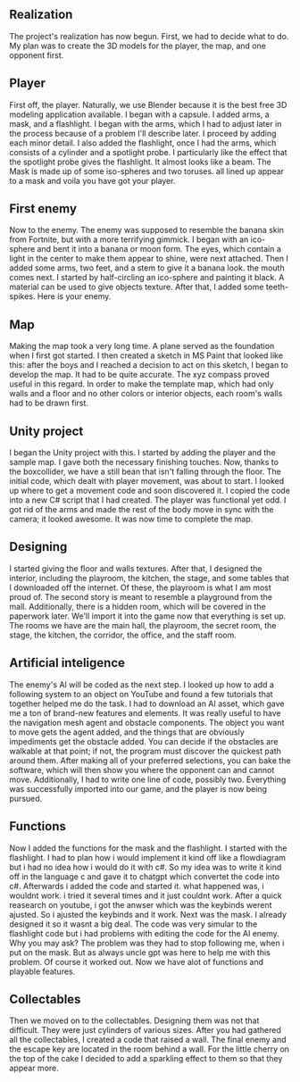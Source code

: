 ## Realization

The project's realization has now begun. First, we had to decide what to do. My plan was to create the 3D models for the player, the map, and one opponent first. 

## Player
First off, the player.
Naturally, we use Blender because it is the best free 3D modeling application available. I began with a capsule. I added arms, a mask, and a flashlight. I began with the arms, which I had to adjust later in the process because of a problem I'll describe later. I proceed by adding each minor detail. I also added the flashlight, once I had the arms, which consists of a cylinder and a spotlight probe. I particularly like the effect that the spotlight probe gives the flashlight. It almost looks like a beam. The Mask is made up of some iso-spheres and two toruses. all lined up appear to a mask and voila you have got your player.

## First enemy
Now to the enemy.
The enemy was supposed to resemble the banana skin from Fortnite, but with a more terrifying gimmick. I began with an ico-sphere and bent it into a banana or moon form. The eyes, which contain a light in the center to make them appear to shine, were next attached. Then I added some arms, two feet, and a stem to give it a banana look. the mouth comes next. I started by half-circling an ico-sphere and painting it black. A material can be used to give objects texture. After that, I added some teeth-spikes. Here is your enemy.

## Map
Making the map took a very long time.
A plane served as the foundation when I first got started. I then created a sketch in MS Paint that looked like this: after the boys and I reached a decision to act on this sketch, I began to develop the map. It had to be quite accurate. The xyz compass proved useful in this regard. In order to make the template map, which had only walls and a floor and no other colors or interior objects, each room's walls had to be drawn first. 

## Unity project
I began the Unity project with this.
I started by adding the player and the sample map. I gave both the necessary finishing touches. Now, thanks to the boxcollider, we have a still bean that isn't falling through the floor. The initial code, which dealt with player movement, was about to start. I looked up where to get a movement code and soon discovered it. I copied the code into a new C# script that I had created. The player was functional yet odd. I got rid of the arms and made the rest of the body move in sync with the camera; it looked awesome. It was now time to complete the map.

## Designing
I started giving the floor and walls textures. After that, I designed the interior, including the playroom, the kitchen, the stage, and some tables that I downloaded off the internet. Of these, the playroom is what I am most proud of. The second story is meant to resemble a playground from the mall. Additionally, there is a hidden room, which will be covered in the paperwork later. We'll import it into the game now that everything is set up. The rooms we have are the main hall, the playroom, the secret room, the stage, the kitchen, the corridor, the office, and the staff room.

## Artificial inteligence
The enemy's AI will be coded as the next step.
I looked up how to add a following system to an object on YouTube and found a few tutorials that together helped me do the task. I had to download an AI asset, which gave me a ton of brand-new features and elements. It was really useful to have the navigation mesh agent and obstacle components. The object you want to move gets the agent added, and the things that are obviously impediments get the obstacle added. You can decide if the obstacles are walkable at that point; if not, the program must discover the quickest path around them. After making all of your preferred selections, you can bake the software, which will then show you where the opponent can and cannot move. Additionally, I had to write one line of code, possibly two. Everything was successfully imported into our game, and the player is now being pursued.

## Functions
Now I added the functions for the mask and the flashlight.
I started with the flashlight. I had to plan how i would implement it kind off like a flowdiagram but i had no idea how i would do it with c#. So my idea was to write it kind off in the language c and gave it to chatgpt which convertet the code into c#. Afterwards i added the code and started it. what happened was, i wouldnt work. i tried it several times and it just couldnt work. After a quick reasearch on youtube, i got the anwser which was the keybinds werent ajusted. So i ajusted the keybinds and it work. Next was the mask. I already designed it so it wasnt a big deal. The code was very simular to the flashlight code but i had problems with editing the code for the AI enemy. Why you may ask? The problem was they had to stop following me, when i put on the mask. But as always uncle gpt was here to help me with this problem. Of course it worked out. Now we have alot of functions and playable features.

## Collectables
Then we moved on to the collectables. 
Designing them was not that difficult. They were just cylinders of various sizes. After you had gathered all the collectables, I created a code that raised a wall. The final enemy and the escape key are located in the room behind a wall. For the little cherry on the top of the cake I decided to add a sparkling effect to them so that they appear more.
